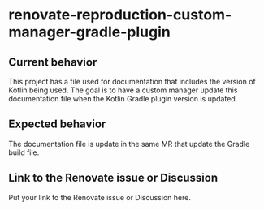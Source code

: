 # renovate-reproduction-custom-manager-gradle-plugin

## Current behavior

This project has a file used for documentation that includes the version of Kotlin being used. The goal is to have a
custom manager update this documentation file when the Kotlin Gradle plugin version is updated.


## Expected behavior

The documentation file is update in the same MR that update the Gradle build file.

## Link to the Renovate issue or Discussion

Put your link to the Renovate issue or Discussion here.
